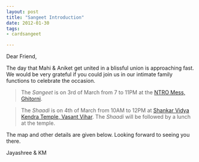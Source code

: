 ```yaml
---
layout: post
title: "Sangeet Introduction"
date: 2012-01-30
tags: 
- cardsangeet

---
```


Dear Friend,

The day that Mahi & Aniket get united in a blissful union is approaching fast. We would be very grateful if you could join us in our intimate family functions to celebrate the occasion. 

> The *Sangeet* is on 3rd of March from 7 to 11PM at the [NTRO Mess, Ghitorni](https://goo.gl/maps/K5Bs81UAD2w).

> The *Shaadi* is on 4th of March from 10AM to 12PM at [Shankar Vidya Kendra Temple, Vasant Vihar](https://goo.gl/maps/6BBxiCgRVzr). The *Shaadi* will be followed by a lunch at the temple.

The map and other details are given below. Looking forward to seeing you there.

<!-- We do hope you have also the Invitation for the wedding reception.  -->

Jayashree & KM

<!-- <p align="center">
  <img src="https://mahiwedsaniket.github.io/pictures/manda2.jpg"><br>
</p> -->


<!-- <p align="center">
<a target="_blank" href="http://www.aniket.co.uk/">
  <img src="https://mahiwedsaniket.github.io/pictures/manda2.jpg"><br>
  </a>
</p> -->
